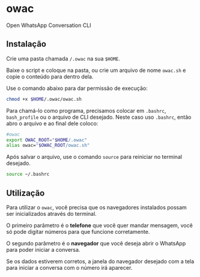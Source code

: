 # owac
Open WhatsApp Conversation CLI

## Instalação

Crie uma pasta chamada `/.owac` na sua `$HOME`.

Baixe o script e coloque na pasta, ou crie um arquivo de nome `owac.sh` e copie o conteúdo para dentro dela.

Use o comando abaixo para dar permissão de execução:

```bash
chmod +x $HOME/.owac/owac.sh
```

Para chamá-lo como programa, precisamos colocar em `.bashrc`, `bash_profile` ou o arquivo de CLI desejado. Neste caso uso `.bashrc`, então abro o arquivo e ao final dele coloco:

```sh
#owac
export OWAC_ROOT="$HOME/.owac"
alias owac="$OWAC_ROOT/owac.sh"
```

Após salvar o arquivo, use o comando `source` para reiniciar no terminal desejado.

```bash
source ~/.bashrc
```

## Utilização

Para utilizar o `owac`, você precisa que os navegadores instalados possam ser inicializados através do terminal.

O primeiro parâmetro é o **telefone** que você quer mandar mensagem, você só pode digitar números para que funcione corretamente.

O segundo parâmetro é o **navegador** que você deseja abrir o WhatsApp para poder iniciar a conversa.

Se os dados estiverem corretos, a janela do navegador desejado com a tela para iniciar a conversa com o número irá aparecer.